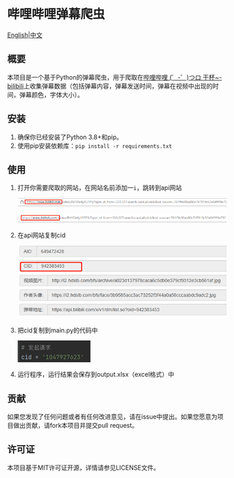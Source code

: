 # 哔哩哔哩弹幕爬虫

[English](https://github.com/gallifreyCar/BilibiliBarrageSpider/edit/master/README.md)|[中文](https://github.com/gallifreyCar/BilibiliBarrageSpider/edit/master/README_cn.md)

## 概要

本项目是一个基于Python的弹幕爬虫，用于爬取在[哔哩哔哩 (゜-゜)つロ 干杯~-bilibili](https://www.bilibili.com/)上收集弹幕数据（包括弹幕内容，弹幕发送时间，弹幕在视频中出现的时间，弹幕颜色，字体大小）。

## 安装

1. 确保你已经安装了Python 3.8+和pip。
2. 使用pip安装依赖库：`pip install -r requirements.txt`

## 使用

1. 打开你需要爬取的网站，在网站名前添加一`i`，跳转到api网站

   ![image-20230322013318617](README_cn/image-20230322013318617.png)

   ![image-20230322013353601](README_cn/image-20230322013353601.png)

2. 在api网站复制cid

   ![image-20230322013644953](README_cn/image-20230322013644953.png)

3. 把cid复制到main.py的代码中

   ![image-20230322014044073](README_cn/image-20230322014044073.png)

4. 运行程序，运行结果会保存到output.xlsx（excel格式）中

## 贡献

如果您发现了任何问题或者有任何改进意见，请在issue中提出。如果您愿意为项目做出贡献，请fork本项目并提交pull request。

## 许可证

本项目基于MIT许可证开源，详情请参见LICENSE文件。

